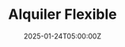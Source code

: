 ---
title: "Alquiler Flexible"
meta_title: "Alquiler por Horas - Consultorios Belgrano"
description: "Sistema de alquiler por horas que se adapta a tus necesidades profesionales. Reservá cuando necesites."
date: 2025-01-24T05:00:00Z
image: "/images/services/service-2.png"
categories: ["alquiler"]
featured_in_homepage: true
features:
  - name: "Reserva por horas"
    description: "Alquilá solo las horas que necesitás, desde 1 hora hasta jornadas completas según tu práctica profesional."
  - name: "Horarios flexibles"
    description: "Disponibilidad de lunes a sábados de 8:00 a 20:00 hs. Elegí los horarios que mejor se adapten a vos y tus pacientes."
  - name: "Reserva simple"
    description: "Sistema de reserva fácil por WhatsApp. Confirmación inmediata y soporte personalizado para tu tranquilidad."
draft: false
---